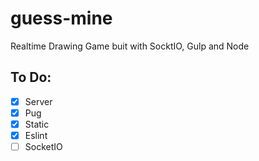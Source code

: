 # guess-mine

Realtime Drawing Game buit with SocktIO, Gulp and Node

## To Do:

- [x] Server
- [x] Pug
- [x] Static
- [x] Eslint
- [ ] SocketIO
